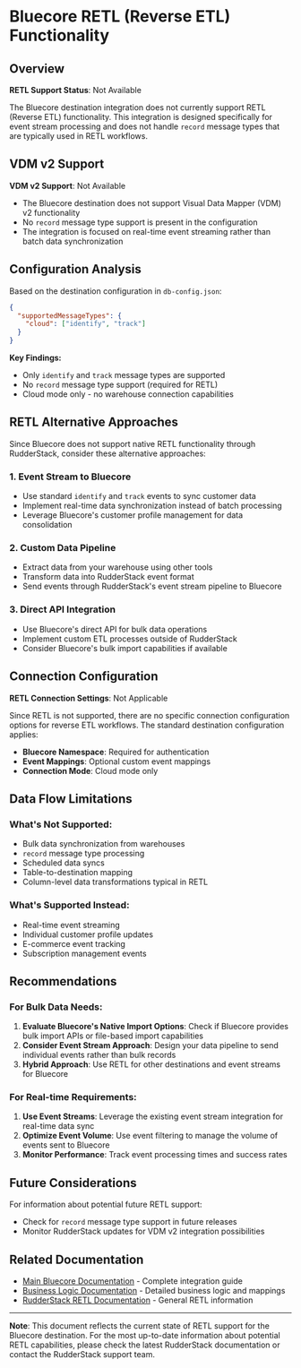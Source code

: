 # Bluecore RETL (Reverse ETL) Functionality

## Overview

**RETL Support Status**: Not Available

The Bluecore destination integration does not currently support RETL (Reverse ETL) functionality. This integration is designed specifically for event stream processing and does not handle `record` message types that are typically used in RETL workflows.

## VDM v2 Support

**VDM v2 Support**: Not Available

- The Bluecore destination does not support Visual Data Mapper (VDM) v2 functionality
- No `record` message type support is present in the configuration
- The integration is focused on real-time event streaming rather than batch data synchronization

## Configuration Analysis

Based on the destination configuration in `db-config.json`:

```json
{
  "supportedMessageTypes": {
    "cloud": ["identify", "track"]
  }
}
```

**Key Findings:**

- Only `identify` and `track` message types are supported
- No `record` message type support (required for RETL)
- Cloud mode only - no warehouse connection capabilities

## RETL Alternative Approaches

Since Bluecore does not support native RETL functionality through RudderStack, consider these alternative approaches:

### 1. Event Stream to Bluecore

- Use standard `identify` and `track` events to sync customer data
- Implement real-time data synchronization instead of batch processing
- Leverage Bluecore's customer profile management for data consolidation

### 2. Custom Data Pipeline

- Extract data from your warehouse using other tools
- Transform data into RudderStack event format
- Send events through RudderStack's event stream pipeline to Bluecore

### 3. Direct API Integration

- Use Bluecore's direct API for bulk data operations
- Implement custom ETL processes outside of RudderStack
- Consider Bluecore's bulk import capabilities if available

## Connection Configuration

**RETL Connection Settings**: Not Applicable

Since RETL is not supported, there are no specific connection configuration options for reverse ETL workflows. The standard destination configuration applies:

- **Bluecore Namespace**: Required for authentication
- **Event Mappings**: Optional custom event mappings
- **Connection Mode**: Cloud mode only

## Data Flow Limitations

### What's Not Supported:

- Bulk data synchronization from warehouses
- `record` message type processing
- Scheduled data syncs
- Table-to-destination mapping
- Column-level data transformations typical in RETL

### What's Supported Instead:

- Real-time event streaming
- Individual customer profile updates
- E-commerce event tracking
- Subscription management events

## Recommendations

### For Bulk Data Needs:

1. **Evaluate Bluecore's Native Import Options**: Check if Bluecore provides bulk import APIs or file-based import capabilities
2. **Consider Event Stream Approach**: Design your data pipeline to send individual events rather than bulk records
3. **Hybrid Approach**: Use RETL for other destinations and event streams for Bluecore

### For Real-time Requirements:

1. **Use Event Streams**: Leverage the existing event stream integration for real-time data sync
2. **Optimize Event Volume**: Use event filtering to manage the volume of events sent to Bluecore
3. **Monitor Performance**: Track event processing times and success rates

## Future Considerations

For information about potential future RETL support:

- Check for `record` message type support in future releases
- Monitor RudderStack updates for VDM v2 integration possibilities

## Related Documentation

- [Main Bluecore Documentation](../README.md) - Complete integration guide
- [Business Logic Documentation](./businesslogic.md) - Detailed business logic and mappings
- [RudderStack RETL Documentation](https://docs.rudderstack.com/data-pipelines/reverse-etl/) - General RETL information

---

**Note**: This document reflects the current state of RETL support for the Bluecore destination. For the most up-to-date information about potential RETL capabilities, please check the latest RudderStack documentation or contact the RudderStack support team.
